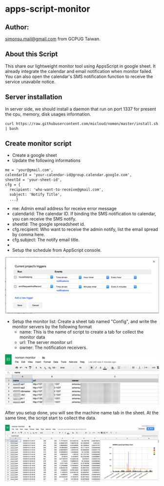 # apps-script-monitor

## Author: 

simonsu.mail@gmail.com from GCPUG Taiwan.

## About this Script

This share our lightweight monitor tool using AppsScript in google sheet. It already integrate the calendar and email notification when monitor failed. You can also open the calendar's SMS notification function to receive the service unavabile notice.

## Server installation

In server side, we should install a daemon that run on port 1337 for present the cpu, memory, disk usages information.

```
curl https://raw.githubusercontent.com/micloud/nomon/master/install.sh | bash
```

## Create monitor script

* Create a google sheet
* Update the following informations

```
me = 'your@gmail.com',
calendarId = 'your-calendar-id@group.calendar.google.com',
sheetId = 'your-sheet-id',
cfg = {
  recipient: 'who-want-to-receive@gmail.com',
  subject: 'Notify Title', 
  ...}
```

  * me: Admin email address for receive error message
  * calendarId: The calendar ID. If binding the SMS notification to calendar, you can receive the SMS notify.
  * sheetId: The google spreadsheet id.
  * cfg.recipient: Who want to receive the admin notify, list the email spread by comma here.
  * cfg.subject: The notify email title.
  * 
* Setup the schedule from AppScript console.

![schedule setting](images/pic3.png)

* Setup the monitor list: Create a sheet tab named "Config", and write the monitor servers by the following format
  * name: This is the name of script to create a tab for collect the monitor data
  * url: The server monitor url
  * owner: The notification receivers.

![monitor list](images/pic1.png)

After you setup done, you will see the machine name tab in the sheet. At the same time, the script start to collect the data. 

![collect sample](images/pic2.png)
